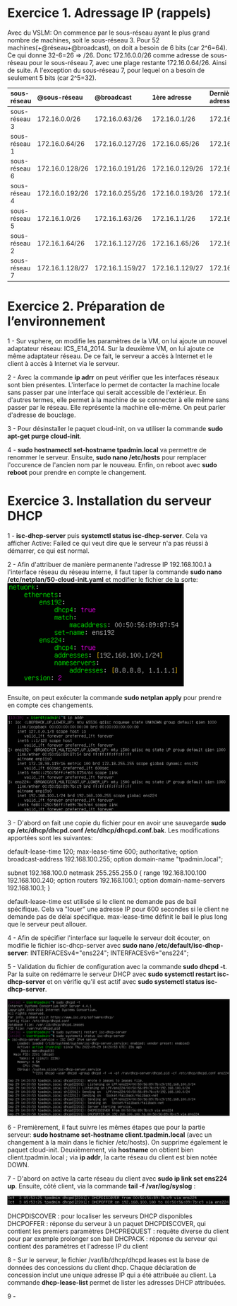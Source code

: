 # **Exercice 1. Adressage IP (rappels)**

Avec du VSLM:
On commence par le sous-réseau ayant le plus grand nombre de machines, soit le sous-réseau 3.
Pour 52 machines(+@réseau+@broadcast), on doit a besoin de 6 bits (car 2^6=64).
Ce qui donne 32-6=26 => /26.
Donc 172.16.0.0/26 comme adresse de sous-réseau pour le sous-réseau 7, avec une plage restante 172.16.0.64/26.
Ainsi de suite.
A l'exception du sous-réseau 7, pour lequel on a besoin de seulement 5 bits (car 2^5=32).

| sous-réseau  | @sous-réseau          | @broadcast | 1ère adresse | Dernière adresse |
| :--------------- |:---------------| :--------------- |:---------------|:--------------- |
| sous-réseau 3  | 172.16.0.0/26    |  172.16.0.63/26 |  172.16.0.1/26 | 172.16.0.62/26 |
| sous-réseau 1  | 172.16.0.64/26   |  172.16.0.127/26 |  172.16.0.65/26 | 172.16.0.126/26 |
| sous-réseau 6  | 172.16.0.128/26  |   172.16.0.191/26 |  172.16.0.129/26 | 172.16.0.190/26 |
| sous-réseau 4  | 172.16.0.192/26  |    172.16.0.255/26 |  172.16.0.193/26 | 172.16.0.254/26 |
| sous-réseau 5  | 172.16.1.0/26    |  172.16.1.63/26 |  172.16.1.1/26 | 172.16.1.62/26 |
| sous-réseau 2  | 172.16.1.64/26   |   172.16.1.127/26 |  172.16.1.65/26 | 172.16.1.126/26 |
| sous-réseau 7  | 172.16.1.128/27  |    172.16.1.159/27 |  172.16.1.129/27 | 172.16.1.158/27 |

# **Exercice 2. Préparation de l’environnement**

1 - Sur vsphere, on modifie les paramètres de la VM, on lui ajoute un nouvel adaptateur réseau: ICS_E14_2014. Sur la deuxième VM, on lui ajoute ce même adaptateur réseau. De ce fait, le serveur a accès à Internet et le client à accès à Internet via le serveur.

2 - Avec la commande **ip adrr** on peut vérifier que les interfaces réseaux sont bien présentes. L'interface lo permet de contacter la machine locale sans passer par une interface qui serait accessible de l'extérieur. En d'autres termes, elle permet à la machine de se connecter à elle même sans passer par le réseau. Elle représente la machine elle-même. On peut parler d'adresse de bouclage.

3 - Pour désinstaller le paquet cloud-init, on va utiliser la commande **sudo apt-get purge cloud-init**.

4 - **sudo hostnamectl set-hostname tpadmin.local** va permettre de renommer le serveur. Ensuite, **sudo nano /etc/hosts** pour remplacer l'occurence de l'ancien nom par le nouveau. Enfin, on reboot avec **sudo reboot** pour prendre en compte le changement.

# **Exercice 3. Installation du serveur DHCP**

1 - **isc-dhcp-server** puis **systemctl status isc-dhcp-server**. Cela va afficher Active: Failed ce qui veut dire que le serveur n'a pas réussi à démarrer, ce qui est normal.

2 - Afin d'attribuer de manière permanente l'adresse IP 192.168.100.1 à l'interface réseau du réseau interne, il faut taper la commande **sudo nano /etc/netplan/50-cloud-init.yaml** et modifier le fichier de la sorte:
![img](img/TP-6_exo3.png)

Ensuite, on peut exécuter la commande **sudo netplan apply** pour prendre en compte ces changements.

![img](img/TP-6_exo3_2.png)

3 - D'abord on fait une copie du fichier pour en avoir une sauvegarde **sudo cp /etc/dhcp/dhcpd.conf /etc/dhcp/dhcpd.conf.bak**.
Les modifications apportées sont les suivantes:

default-lease-time 120;
max-lease-time 600;
authoritative;
option broadcast-address 192.168.100.255; 
option domain-name "tpadmin.local"; 

subnet 192.168.100.0 netmask 255.255.255.0 { 
  range 192.168.100.100 192.168.100.240;
  option routers 192.168.100.1;
  option domain-name-servers 192.168.100.1; 
}

default-lease-time est utilisée si le client ne demande pas de bail spécifique. Cela va "louer" une adresse IP pour 600 secondes si le client ne demande pas de délai spécifique.
max-lease-time définit le bail le plus long que le serveur peut allouer.

4 - Afin de spécifier l'interface sur laquelle le serveur doit écouter, on modifie le fichier isc-dhcp-server avec **sudo nano /etc/default/isc-dhcp-server**: INTERFACESv4="ens224";
INTERFACESv6="ens224";

5 - Validation du fichier de configuration avec la commande **sudo dhcpd -t**. Par la suite on redémarre le serveur DHCP avec **sudo systemctl restart isc-dhcp-server** et on vérifie qu'il est actif avec **sudo systemctl status isc-dhcp-server**.

![img](img/TP-6_exo3_3.png)

6 - Premièrement, il faut suivre les mêmes étapes que pour la partie serveur: **sudo hostname set-hostname client.tpadmin.local** (avec un changement à la main dans le fichier /etc/hosts). On supprime également le paquet cloud-init.
Deuxièmement, via **hostname** on obtient bien client.tpadmin.local ; via **ip addr**, la carte réseau du client est bien notée DOWN.

7 - D'abord on active la carte réseau du client avec **sudo ip link set ens224 up**. Ensuite, côté client, via la commande **tail -f /var/log/syslog** :

![img](img/TP-6_exo3_5.png)

DHCPDISCOVER : pour localiser les serveurs DHCP disponibles
DHCPOFFER : réponse du serveur à un paquet DHCPDISCOVER, qui contient les premiers paramètres
DHCPREQUEST : requête diverse du client pour par exemple prolonger son bail
DHCPACK : réponse du serveur qui contient des paramètres et l'adresse IP du client

8 - Sur le serveur, le fichier /var/lib/dhcp/dhcpd.leases est la base de données des concessions du client dhcp. Chaque déclaration de concession inclut une unique adresse IP qui a été attribuée au client.
La commande **dhcp-lease-list** permet de lister les adresses DHCP attribuées.

9 - 
